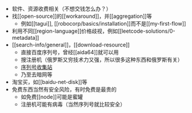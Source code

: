 - 软件、资源收费相关（不想交钱怎么办？）
- 找[[open-source]]的[[workaround]]，并[[aggregation]]等
  - 例如[[tagui]], [[robocorp/basics/installation]]而不是[[my-first-flow]]
- 利用不同[[region-language]]价格歧视，例如[[leetcode-solutions/0-metadata]]
- [[search-info/general]]，[[download-resource]]
  - 直接百度序列号，曾经[[aida64]]就可以用
  - 搜注册机（俄罗斯又穷技术力又强，所以很多这种东西和俄罗斯有关）
  - [序列号收集站](https://keypro2.ru)
  - 乃至去暗网等
- 淘宝买，如[[baidu-net-disk]]等
- 免费东西当然有安全风险，有时免费是最贵的
  - 如免费[[node]]可能是蜜罐
  - 注册机可能有病毒（当然序列号就比较安全）
